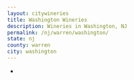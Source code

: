 ```yaml
---
layout: citywineries
title: Washington Wineries
description: Wineries in Washington, NJ
permalink: /nj/warren/washington/
state: nj
county: warren
city: washington
---
```

-
